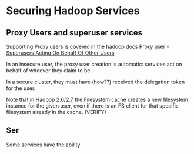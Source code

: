 <!---
  Licensed under the Apache License, Version 2.0 (the "License");
  you may not use this file except in compliance with the License.
  You may obtain a copy of the License at
  
   http://www.apache.org/licenses/LICENSE-2.0
  
  Unless required by applicable law or agreed to in writing, software
  distributed under the License is distributed on an "AS IS" BASIS,
  WITHOUT WARRANTIES OR CONDITIONS OF ANY KIND, either express or implied.
  See the License for the specific language governing permissions and
  limitations under the License. See accompanying LICENSE file.
-->
  
# Securing Hadoop Services

## Proxy Users and superuser services

Supporting Proxy users is covered in the hadoop docs
[Proxy user - Superusers Acting On Behalf Of Other Users](http://hadoop.apache.org/docs/r2.7.1/hadoop-project-dist/hadoop-common/Superusers.html)
 
In an insecure user, the proxy user creation is automatic: services act on behalf of whoever
they claim to be.

In a secure cluster, they must have (how??) received the delegation token for
the user.


Note that in Hadoop 2.6/2.7 the Filesystem cache creates a new filesystem instance for the given user, even
if there is an FS client for that specific filesystem already in the cache. (VERIFY)

## Ser
Some services have the ability 